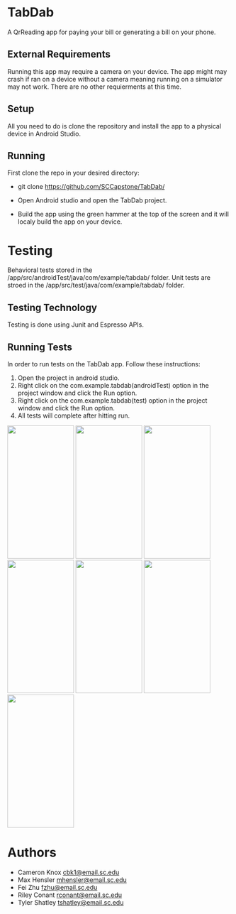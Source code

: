 # TabDab

A QrReading app for paying your bill or generating a bill on your phone.

## External Requirements
Running this app may require a camera on your device. The app might may crash if ran on a device without a camera meaning running on a simulator may not work. There are no other requierments at this time.

## Setup
All you need to do is clone the repository and install the app to a physical device in Android Studio.

## Running
First clone the repo in your desired directory:
 * git clone https://github.com/SCCapstone/TabDab/
 
 * Open Android studio and open the TabDab project.
 
 * Build the app using the green hammer at the top of the screen
   and it will localy build the app on your device.

# Testing
Behavioral tests stored in the /app/src/androidTest/java/com/example/tabdab/ folder.
Unit tests are stroed in the /app/src/test/java/com/example/tabdab/ folder.

## Testing Technology
Testing is done using Junit and Espresso APIs.

## Running Tests
In order to run tests on the TabDab app. Follow these instructions:
1. Open the project in android studio.
2. Right click on the com.example.tabdab(androidTest) option in the project window and click the Run option.
3. Right click on the com.example.tabdab(test) option in the project window and click the Run option.
4. All tests will complete after hitting run.

<img src="https://i.ibb.co/Rcggsjw/3e310b3b8be44b0aadc4764e5ef8f215.png" width="150" height="300">
<img src="https://cdn.discordapp.com/attachments/735542921029484675/818895465662644314/unknown.png" width="150" height="300">
<img src="https://cdn.discordapp.com/attachments/216726287945957377/759472967989854318/changepw.PNG" width="150" height="300">
<img src="https://cdn.discordapp.com/attachments/735542921029484675/824684585300000798/unknown.png" width="150" height="300">
<img src="https://cdn.discordapp.com/attachments/735542921029484675/824684486033801306/unknown.png" width="150" height="300">
<img src="https://cdn.discordapp.com/attachments/735542921029484675/824684640349454346/unknown.png" width="150" height="300">
<img src="https://cdn.discordapp.com/attachments/735542921029484675/824684392454684672/unknown.png" width="150" height="300">

# Authors

* Cameron Knox cbk1@email.sc.edu
* Max Hensler mhensler@email.sc.edu
* Fei Zhu fzhu@email.sc.edu
* Riley Conant rconant@email.sc.edu
* Tyler Shatley tshatley@email.sc.edu
